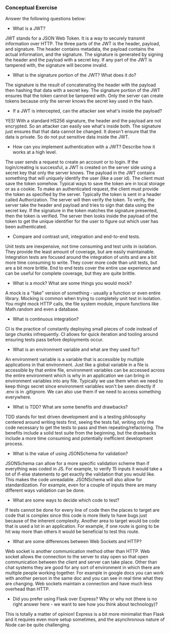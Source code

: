 ### Conceptual Exercise

Answer the following questions below:

- What is a JWT?

JWT stands for a JSON Web Token. It is a way to securely transmit information over HTTP.
The three parts of the JWT is the header, payload, and signature. The header contains metadata,
the payload contains the actual information, and the signature.  The signature is generated by signing the header and the payload with a secret key.  If any part of the JWT is tampered with, the signature will become invalid.

- What is the signature portion of the JWT?  What does it do?

The signature is the result of concatenating the header with the payload then hashing that data with a secret key. The signature portion of the JWT ensures that the token cannot be tampered with.  Only the server can create tokens because only the server knows the secret key used in the hash.

- If a JWT is intercepted, can the attacker see what's inside the payload?

YES! With a standard HS256 signature, the header and the payload are not encrypted.  So an attacker can easily see what's inside both.  The signature just ensures that that data cannot be changed. It doesn't ensure that the data is private.  So do not put sensitive data inside the JWT.

- How can you implement authentication with a JWT?  Describe how it works at a high level.

The user sends a request to create an account or to login. If the login/creating is successful, a JWT is created on the server side using a secret key that only the server knows.  The payload in the JWT contains something that will uniquely identify the user (like a user id).  The client must save the token somehow.  Typical ways to save the token are in local storage or as a cookie.  To make an authenticated request, the client must provide the token as specified by the server.  Typically the token is sent in a header called Authorization.  The server will then verify the token. To verify, the server take the header and payload and tries to sign that data using the secret key.  If the signature in the token matches the signature presented, then the token is verified. The server then looks inside the payload of the token to get the unique identifier for the user to figure out which user has been authenticated.


- Compare and contrast unit, integration and end-to-end tests.

Unit tests are inexpensive, not time consuming and test units in isolation. They provide the least amount of coverage, but are easily maintainable. Integration tests are focused around the integration of units and are a bit more time consuming to write. They cover more code than unit tests, but are a bit more brittle. End to end tests cover the entire use experience and can be useful for complete coverage, but they are quite brittle.

- What is a mock? What are some things you would mock?

A mock is a "fake" version of something - usually a function or even entire library. Mocking is common when trying to completely unit test in isolation. You might mock HTTP calls, the file system module, impure functions like Math.random and even a database.

- What is continuous integration?

CI is the practice of constantly deploying small pieces of code instead of large chunks infrequently. CI allows for quick iteration and tooling around ensuring tests pass before deployments occur.

- What is an environment variable and what are they used for?

An environment variable is a variable that is accessible by multiple applications in that environment.
Just like a global variable in a file is accessible by that entire file, environment variables can be accessed across the entire environment which is why in an application we can bring in environment variables into any file. Typically we use them when we need to keep things secret since environment variables won't be seen directly if .env is in .gitignore. We can also use them if we need to access something everywhere.


- What is TDD? What are some benefits and drawbacks?

TDD stands for test driven development and is a testing philosophy centered around writing tests first, seeing the tests fail, writing only the code necessary to get the tests to pass and then repeating/refactoring. The benefits include a solid test suite from the beginning, but the drawbacks include a more time consuming and potentially inefficient development process. 


- What is the value of using JSONSchema for validation?

JSONSchema can allow for a more specific validation scheme than if everything was coded in JS. For example, to verify 15 inputs it would take a lot of if-else statements to get exactly the validation that you would like. This makes the code unreadable. JSONSchema will also allow for standardization. For example, even for a couple of inputs there are many different ways validation can be done.

- What are some ways to decide which code to test?

If tests cannot be done for every line of code then the places to target are code that is complex since this code is more likely to have bugs just because of the inherent complexity. Another area to target would be code that is used a lot in an application. For example, if one route is going to be hit way more than others it would be beneficial to test this route.

- What are some differences between Web Sockets and HTTP?

Web socket is another communication method other than HTTP. Web socket allows the connection to the server to stay open so that open communication between the client and server can take place. Other than chat systems they are good for any sort of environment in which there are multiple people working together. For example in google docs you can work with another person in the same doc and you can see in real time what they are changing. Web sockets maintain a connection and have much less overhead than HTTP.

- Did you prefer using Flask over Express? Why or why not (there is no right answer here - we want to see how you think about technology)?

This is totally a matter of opinion! Express is a bit more minimalist than Flask and it requires even more setup sometimes, and the asynchronous nature of Node can be quite challenging. 